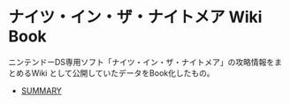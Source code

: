 # ナイツ・イン・ザ・ナイトメア Wiki Book

ニンテンドーDS専用ソフト「ナイツ・イン・ザ・ナイトメア」の攻略情報をまとめるWiki として公開していたデータをBook化したもの。

- [SUMMARY](docs/SUMMARY.md)
